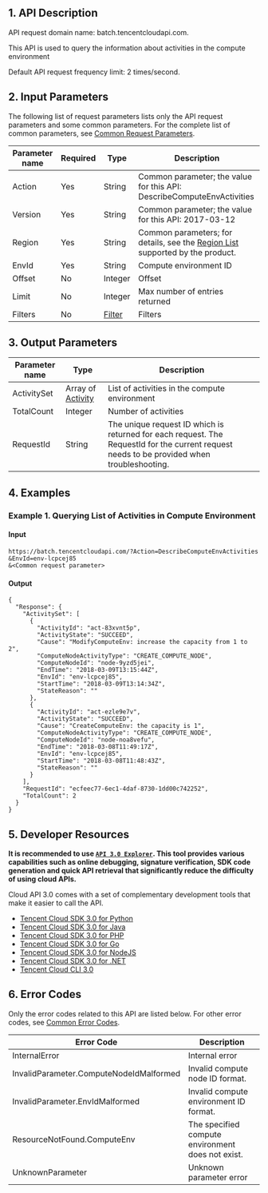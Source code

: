 ## 1. API Description

API request domain name: batch.tencentcloudapi.com.

This API is used to query the information about activities in the compute environment

Default API request frequency limit: 2 times/second.


## 2. Input Parameters

The following list of request parameters lists only the API request parameters and some common parameters. For the complete list of common parameters, see [Common Request Parameters](/document/api/599/30473).

| Parameter name | Required | Type | Description |
|---------|---------|---------|---------|
| Action | Yes | String | Common parameter; the value for this API: DescribeComputeEnvActivities |
| Version | Yes | String | Common parameter; the value for this API: 2017-03-12 |
| Region | Yes | String | Common parameters; for details, see the [Region List](/document/api/599/30473#.E5.9C.B0.E5.9F.9F.E5.88.97.E8.A1.A8) supported by the product. |
| EnvId | Yes | String | Compute environment ID |
| Offset | No | Integer | Offset |
| Limit | No | Integer | Max number of entries returned |
| Filters | No | [Filter](/document/api/599/30482#Filter) | Filters |

## 3. Output Parameters

| Parameter name | Type | Description |
|---------|---------|---------|
| ActivitySet | Array of [Activity](/document/api/599/30482#Activity) | List of activities in the compute environment |
| TotalCount | Integer | Number of activities |
| RequestId | String | The unique request ID which is returned for each request. The RequestId for the current request needs to be provided when troubleshooting. |

## 4. Examples

### Example 1. Querying List of Activities in Compute Environment

#### Input

```
https://batch.tencentcloudapi.com/?Action=DescribeComputeEnvActivities
&EnvId=env-lcpcej85
&<Common request parameter>
```

#### Output

```
{
  "Response": {
    "ActivitySet": [
      {
        "ActivityId": "act-83xvnt5p",
        "ActivityState": "SUCCEED",
        "Cause": "ModifyComputeEnv: increase the capacity from 1 to 2",
        "ComputeNodeActivityType": "CREATE_COMPUTE_NODE",
        "ComputeNodeId": "node-9yzd5jei",
        "EndTime": "2018-03-09T13:15:44Z",
        "EnvId": "env-lcpcej85",
        "StartTime": "2018-03-09T13:14:34Z",
        "StateReason": ""
      },
      {
        "ActivityId": "act-ezle9e7v",
        "ActivityState": "SUCCEED",
        "Cause": "CreateComputeEnv: the capacity is 1",
        "ComputeNodeActivityType": "CREATE_COMPUTE_NODE",
        "ComputeNodeId": "node-noa8vefu",
        "EndTime": "2018-03-08T11:49:17Z",
        "EnvId": "env-lcpcej85",
        "StartTime": "2018-03-08T11:48:43Z",
        "StateReason": ""
      }
    ],
    "RequestId": "ecfeec77-6ec1-4daf-8730-1dd00c742252",
    "TotalCount": 2
  }
}
```

## 5. Developer Resources

**It is recommended to use [`API 3.0 Explorer`](https://console.cloud.tencent.com/api/explorer). This tool provides various capabilities such as online debugging, signature verification, SDK code generation and quick API retrieval that significantly reduce the difficulty of using cloud APIs.**

Cloud API 3.0 comes with a set of complementary development tools that make it easier to call the API.

* [Tencent Cloud SDK 3.0 for Python](https://github.com/TencentCloud/tencentcloud-sdk-python)
* [Tencent Cloud SDK 3.0 for Java](https://github.com/TencentCloud/tencentcloud-sdk-java)
* [Tencent Cloud SDK 3.0 for PHP](https://github.com/TencentCloud/tencentcloud-sdk-php)
* [Tencent Cloud SDK 3.0 for Go](https://github.com/TencentCloud/tencentcloud-sdk-go)
* [Tencent Cloud SDK 3.0 for NodeJS](https://github.com/TencentCloud/tencentcloud-sdk-nodejs)
* [Tencent Cloud SDK 3.0 for .NET](https://github.com/TencentCloud/tencentcloud-sdk-dotnet)
* [Tencent Cloud CLI 3.0](https://cloud.tencent.com/document/product/440/6176)

## 6. Error Codes

Only the error codes related to this API are listed below. For other error codes, see [Common Error Codes](/document/api/599/30479#.E5.85.AC.E5.85.B1.E9.94.99.E8.AF.AF.E7.A0.81).

| Error Code | Description |
|---------|---------|
| InternalError | Internal error |
| InvalidParameter.ComputeNodeIdMalformed | Invalid compute node ID format. |
| InvalidParameter.EnvIdMalformed | Invalid compute environment ID format. |
| ResourceNotFound.ComputeEnv | The specified compute environment does not exist. |
| UnknownParameter | Unknown parameter error |

